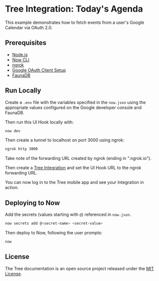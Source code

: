 # Tree Integration: Today's Agenda

This example demonstrates how to fetch events from a user's Google Calendar via OAuth 2.0.

## Prerequisites

- [Node.js](https://nodejs.org)
- [Now CLI](https://zeit.co/download)
- [ngrok](https://ngrok.com)
- [Google OAuth Client Setup](https://console.developers.google.com)
- [FaunaDB](https://dashboard.fauna.com)

## Run Locally

Create a `.env` file with the variables specified in the `now.json` using the appropriate values
configured on the Google developer console and FaunaDB.

Then run this UI Hook locally with:

```bash
now dev
```

Then create a tunnel to localhost on port 3000 using ngrok:

```bash
ngrok http 3000
```

Take note of the forwarding URL created by ngrok (ending in ".ngrok.io").

Then create a [Tree Integration](https://treedocs.now.sh/docs/v1/getting-started/) and set the UI Hook URL to the ngrok forwarding URL.

You can now log in to the Tree mobile app and see your Integration in action.

## Deploying to Now

Add the secrets (values starting with `@`) referenced in `now.json`.

```bash
now secrets add @<secret-name> <secret-value>
```

Then deploy to Now, following the user prompts:

```bash
now
```

## License

The Tree documentation is an open source project released under the [MIT
License](https://github.com/treelabs/integrations/blob/master/LICENSE.md).
